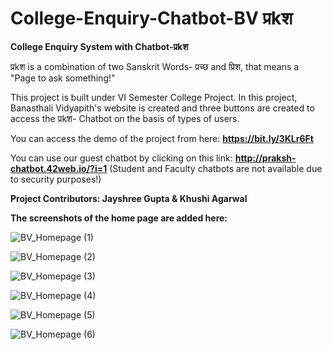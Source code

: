 # College-Enquiry-Chatbot-BV प्रkश
**College Enquiry System with Chatbot-प्रkश**

प्रkश is a combination of two Sanskrit Words- प्रच्छ and प्रिश, that means a "Page to ask something!"

This project is built under VI Semester College Project.
In this project, Banasthali Vidyapith's website is created and three buttons are created to access the प्रkश- Chatbot on the basis of types of users. 

You can access the demo of the project from here: **https://bit.ly/3KLr6Ft**

You can use our guest chatbot by clicking on this link: **http://praksh-chatbot.42web.io/?i=1**
(Student and Faculty chatbots are not available due to security purposes!)

**Project Contributors: Jayshree Gupta & Khushi Agarwal**

**The screenshots of the home page are added here:**

![BV_Homepage (1)](https://user-images.githubusercontent.com/86256037/168765472-6691d52c-981c-4505-8de8-9e665bd2a1fa.png)

![BV_Homepage (2)](https://user-images.githubusercontent.com/86256037/168765496-19528f4d-1169-472f-8c0a-b2ea9b890875.png)

![BV_Homepage (3)](https://user-images.githubusercontent.com/86256037/168765581-d8ef201f-57ae-4934-9299-69f18641af6b.png)

![BV_Homepage (4)](https://user-images.githubusercontent.com/86256037/168765603-68237b01-7d39-460d-a939-3401147f7f3e.png)

![BV_Homepage (5)](https://user-images.githubusercontent.com/86256037/168765616-ff62eb9a-e96b-4c26-a318-f3fc2a30bb65.png)

![BV_Homepage (6)](https://user-images.githubusercontent.com/86256037/168765631-c8adb2b6-fb22-4431-9172-2bfa06a4bf72.png)
